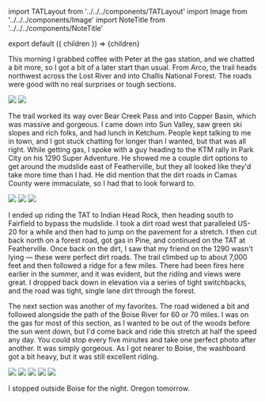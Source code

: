 import TATLayout from '../../../components/TATLayout'
import Image from '../../../components/Image'
import NoteTitle from '../../../components/NoteTitle'

export default ({ children }) => <TATLayout prev="2018-09-11" next="2018-09-13" >{children}</TATLayout>

<NoteTitle
  title="September 12, 2018 &mdash; Idaho"
  subtitle="290 miles"
/>

This morning I grabbed coffee with Peter at the gas station, and we chatted a bit more, so I got a bit of a later start than usual. From Arco, the trail heads northwest across the Lost River and into Challis National Forest. The roads were good with no real surprises or tough sections.

<Image src="https://s3.amazonaws.com/tat.honkytonk.in/26/IMG_3319.jpg" />
<Image src="https://s3.amazonaws.com/tat.honkytonk.in/26/IMG_3323.jpg" />

The trail worked its way over Bear Creek Pass and into Copper Basin, which was massive and gorgeous. I came down into Sun Valley, saw green ski slopes and rich folks, and had lunch in Ketchum. People kept talking to me in town, and I got stuck chatting for longer than I wanted, but that was all right. While getting gas, I spoke with a guy heading to the KTM rally in Park City on his 1290 Super Adventure. He showed me a couple dirt options to get around the mudslide east of Featherville, but they all looked like they'd take more time than I had. He did mention that the dirt roads in Camas County were immaculate, so I had that to look forward to.

<Image src="https://s3.amazonaws.com/tat.honkytonk.in/26/IMG_3341.jpg" />
<Image src="https://s3.amazonaws.com/tat.honkytonk.in/26/IMG_3346.jpg" />
<Image src="https://s3.amazonaws.com/tat.honkytonk.in/26/IMG_3356.jpg" />

I ended up riding the TAT to Indian Head Rock, then heading south to Fairfield to bypass the mudslide. I took a dirt road west that paralleled US-20 for a while and then had to jump on the pavement for a stretch. I then cut back north on a forest road, got gas in Pine, and continued on the TAT at Featherville. Once back on the dirt, I saw that my friend on the 1290 wasn't lying &mdash; these were perfect dirt roads. The trail climbed up to about 7,000 feet and then followed a ridge for a few miles. There had been fires here earlier in the summer, and it was evident, but the riding and views were great. I dropped back down in elevation via a series of tight switchbacks, and the road was tight, single lane dirt through the forest.

The next section was another of my favorites. The road widened a bit and followed alongside the path of the Boise River for 60 or 70 miles. I was on the gas for most of this section, as I wanted to be out of the woods before the sun went down, but I'd come back and ride this stretch at half the speed any day. You could stop every five minutes and take one perfect photo after another. It was simply gorgeous. As I got nearer to Boise, the washboard got a bit heavy, but it was still excellent riding.

<Image src="https://s3.amazonaws.com/tat.honkytonk.in/26/IMG_3357.jpg" />
<Image src="https://s3.amazonaws.com/tat.honkytonk.in/26/IMG_3359.jpg" />
<Image src="https://s3.amazonaws.com/tat.honkytonk.in/26/IMG_3361.jpg" />
<Image src="https://s3.amazonaws.com/tat.honkytonk.in/26/IMG_3363.jpg" />
<Image src="https://s3.amazonaws.com/tat.honkytonk.in/26/IMG_3364.jpg" />

I stopped outside Boise for the night. Oregon tomorrow.
